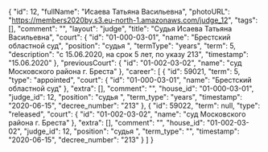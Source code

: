 {
    "id": 12,
    "fullName": "Исаева Татьяна Васильевна",
    "photoURL": "https://members2020by.s3.eu-north-1.amazonaws.com/judge_12",
    "tags": [],
    "comment": "",
    "layout": "judge",
    "title": "Судья Исаева Татьяна Васильевна",
    "court": {
        "id": "01-000-03-01",
        "name": "Брестский областной суд",
        "position": "судья ",
        "termType": "years",
        "term": 5,
        "description": "c 15.06.2020, на срок 5 лет, по указу 213",
        "timestamp": "15.06.2020"
    },
    "previousCourt": {
        "id": "01-002-03-02",
        "name": "суд Московского района г. Бреста"
    },
    "career": [
        {
            "id": 59021,
            "term": 5,
            "type": "appointed",
            "court": {
                "id": "01-000-03-01",
                "name": "Брестский областной суд"
            },
            "extra": [],
            "comment": "",
            "house_id": "01-000-03-01",
            "judge_id": 12,
            "position": "судья ",
            "term_type": "years",
            "timestamp": "2020-06-15",
            "decree_number": "213"
        },
        {
            "id": 59022,
            "term": null,
            "type": "released",
            "court": {
                "id": "01-002-03-02",
                "name": "суд Московского района г. Бреста"
            },
            "extra": [],
            "comment": "",
            "house_id": "01-002-03-02",
            "judge_id": 12,
            "position": "судья ",
            "term_type": "",
            "timestamp": "2020-06-15",
            "decree_number": "213"
        }
    ]
}